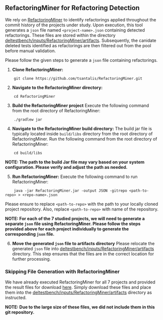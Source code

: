 ## RefactoringMiner for Refactoring Detection

We rely on [RefactoringMiner](https://github.com/tsantalis/RefactoringMiner) to identify refactorings applied throughout the commit history of the projects under study. Upon execution, this tool generates a `json` file named `<project-name>.json` containing detected refactorings. These files are stored within the directory [deltestbench/inputs/RefactoringMiner/artifacts](/deltestbench/inputs/RefactoringMiner/artifacts/). Subsequently, the canidate deleted tests identified as refactorings are then filtered out from the pool before manual validation.


Please follow the given steps to generate a `json` file containing refactorings.

1. **Clone RefactoringMiner:**

```
    git clone https://github.com/tsantalis/RefactoringMiner.git
```

2. **Navigate to the RefactoringMiner directory:**

```
    cd RefactoringMiner
```

3. **Build the RefactoringMiner project**
   Execute the following command from the root directory of RefactoringMiner:

```
    ./gradlew jar

```

4. **Navigate to the RefactoringMiner build directory:**
   The build jar file is typically located inside `build/libs` directory from the root directory of RefactoringMiner.
   Run the following command from the root directory of RefactoringMiner:

```
    cd build/libs

```

**NOTE: The path to the build Jar file may vary based on your system configuration. Please verify and adjust the path as needed.**

5. **Run RefactoringMiner:**
   Execute the following command to run RefactoringMiner:

```
    java -jar RefactoringMiner.jar -output JSON -gitrepo <path-to-repo> > <repo-name>.json
```

Please ensure to replace `<path-to-repo>` with the path to your locally cloned project repository. Also, replace `<path-to-repo>` with name of the repository.

**NOTE: For each of the 7 studied projects, we will need to generate a separate `json` file using RefactoringMiner. Please follow the steps provided above for each project individually to generate the corresponding `json` file.**

6. **Move the generated `json` file to artifacts directory**
Please relocate the generated `json` file into [deltestbench/inputs/RefactoringMiner/artifacts](/deltestbench/inputs/RefactoringMiner/artifacts/) directory. This step ensures that the files are in the correct location for further processing.

### Skipping File Generation with RefactoringMiner

We have already executed RefactoringMiner for all 7 projects and provided the result files for download [here](https://drive.google.com/drive/folders/1oA-78s9DiWCpmZ2iiO40SpxRNCLNfzF2?usp=sharing). Simply download these files and place them into the [deltestbench/inputs/RefactoringMiner/artifacts](/deltestbench/inputs/RefactoringMiner/artifacts/) directory as instructed.

**NOTE: Due to the large size of these files, we did not include them in this git repository.**
